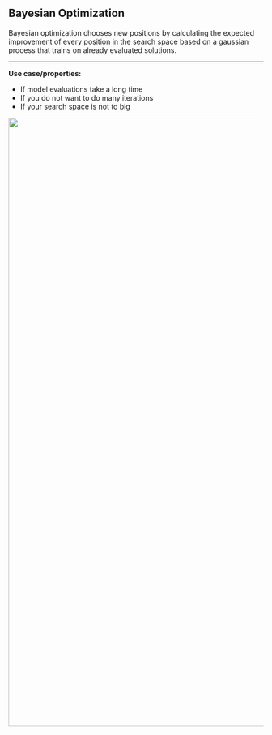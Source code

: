 ## Bayesian Optimization
Bayesian optimization chooses new positions by calculating the expected improvement of every position in the search space based on a gaussian process that trains on already evaluated solutions.

---

**Use case/properties:**
- If model evaluations take a long time
- If you do not want to do many iterations
- If your search space is not to big

<p align="center">
<img src="./plots/search_path_Bayesian.svg" width="1200"/>
</p>

<br>
